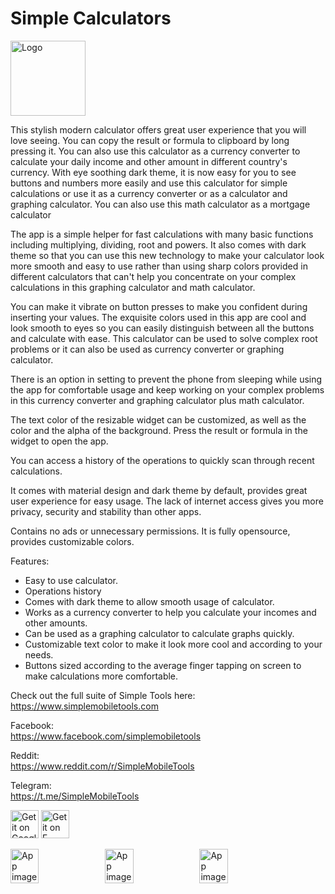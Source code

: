 # Simple Calculators
<img alt="Logo" src="graphics/icon.png" width="120" />

This stylish modern calculator offers great user experience that you will love seeing. You can copy the result or formula to clipboard by long pressing it. You can also use this calculator as a currency converter to calculate your daily income and other amount in different country's currency. With eye soothing dark theme, it is now easy for you to see buttons and numbers more easily and use this calculator for simple calculations or use it as a currency converter or as a calculator and graphing calculator. You can also use this math calculator as a mortgage calculator

The app is a simple helper for fast calculations with many basic functions including multiplying, dividing, root and powers. It also comes with dark theme so that you can use this new technology to make your calculator look more smooth and easy to use rather than using sharp colors provided in different calculators that can't help you concentrate on your complex calculations in this graphing calculator and math calculator.

You can make it vibrate on button presses to make you confident during inserting your values. The exquisite colors used in this app are cool and look smooth to eyes so you can easily distinguish between all the buttons and calculate with ease. This calculator can be used to solve complex root problems or it can also be used as currency converter or graphing calculator.

There is an option in setting to prevent the phone from sleeping while using the app for comfortable usage and keep working on your complex problems in this currency converter and graphing calculator plus math calculator.

The text color of the resizable widget can be customized, as well as the color and the alpha of the background. Press the result or formula in the widget to open the app.

You can access a history of the operations to quickly scan through recent calculations.

It comes with material design and dark theme by default, provides great user experience for easy usage. The lack of internet access gives you more privacy, security and stability than other apps.

Contains no ads or unnecessary permissions. It is fully opensource, provides customizable colors.

Features:
- Easy to use calculator.
- Operations history
- Comes with dark theme to allow smooth usage of calculator.
- Works as a currency converter to help you calculate your incomes and other amounts.
- Can be used as a graphing calculator to calculate graphs quickly.
- Customizable text color to make it look more cool and according to your needs.
- Buttons sized according to the average finger tapping on screen to make calculations more comfortable.

Check out the full suite of Simple Tools here:  
https://www.simplemobiletools.com

Facebook:  
https://www.facebook.com/simplemobiletools

Reddit:  
https://www.reddit.com/r/SimpleMobileTools

Telegram:  
https://t.me/SimpleMobileTools

<a href='https://play.google.com/store/apps/details?id=com.simplemobiletools.calculator'><img src='https://simplemobiletools.com/images/button-google-play.svg' alt='Get it on Google Play' height=45/></a>
<a href='https://f-droid.org/packages/com.simplemobiletools.calculator'><img src='https://simplemobiletools.com/images/button-fdroid.svg' alt='Get it on F-Droid' height=45 ></a>

<div style="display:flex;">
<img alt="App image" src="fastlane/metadata/android/en-US/images/phoneScreenshots/1_en-US.jpeg" width="30%">
<img alt="App image" src="fastlane/metadata/android/en-US/images/phoneScreenshots/2_en-US.jpeg" width="30%">
<img alt="App image" src="fastlane/metadata/android/en-US/images/phoneScreenshots/3_en-US.jpeg" width="30%">
</div>

